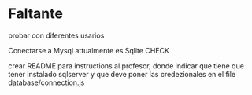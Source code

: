 # Faltante



probar con diferentes usarios 

Conectarse a Mysql attualmente es Sqlite CHECK

crear README para instructions al profesor, donde indicar que tiene que tener instalado sqlserver y que deve poner las credezionales en el file database/connection.js


